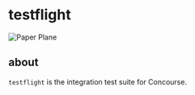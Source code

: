 # testflight

![Paper Plane](http://i.imgur.com/C3l6ZI3.jpg)

## about

`testflight` is the integration test suite for Concourse.

